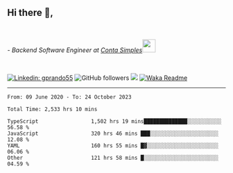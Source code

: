 <h2>Hi there  👋,</h2> </br>

<p><em>- Backend Software Engineer at <a href="https://contasimples.com">Conta Simples</a><img src="https://media.giphy.com/media/WUlplcMpOCEmTGBtBW/giphy.gif" width="30"> 
</em></p></br>


[![Linkedin: gprando55](https://img.shields.io/badge/-gprando55-blue?style=flat-square&logo=Linkedin&logoColor=white&link=https://www.linkedin.com/in/prandogabriel/)](https://www.linkedin.com/in/prandogabriel)
![GitHub followers](https://img.shields.io/github/followers/prandogabriel?label=Follow&style=social)
![](https://visitor-badge.glitch.me/badge?page_id=prandogabriel.prandogabriel)
[![Waka Readme](https://github.com/prandogabriel/prandogabriel/actions/workflows/update-stats.yml.yml/badge.svg)](https://github.com/prandogabriel/prandogabriel/actions/workflows/update-stats.yml.yml)

---

<!--START_SECTION:waka-->

```golang
From: 09 June 2020 - To: 24 October 2023

Total Time: 2,533 hrs 10 mins

TypeScript                 1,502 hrs 19 mins██████████████░░░░░░░░░░░   56.58 %
JavaScript                 320 hrs 46 mins ███░░░░░░░░░░░░░░░░░░░░░░   12.08 %
YAML                       160 hrs 55 mins █▓░░░░░░░░░░░░░░░░░░░░░░░   06.06 %
Other                      121 hrs 58 mins █░░░░░░░░░░░░░░░░░░░░░░░░   04.59 %
```

<!--END_SECTION:waka-->
